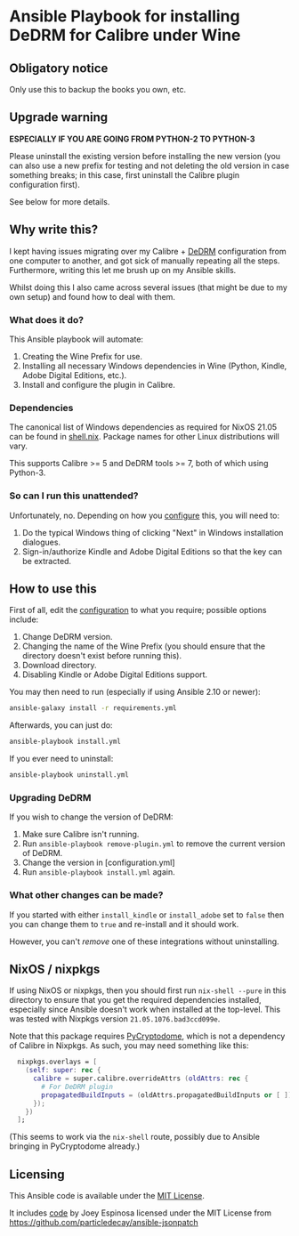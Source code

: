 Ansible Playbook for installing DeDRM for Calibre under Wine
============================================================

## Obligatory notice

Only use this to backup the books you own, etc.

## Upgrade warning

**ESPECIALLY IF YOU ARE GOING FROM PYTHON-2 TO PYTHON-3**

Please uninstall the existing version before installing the new
version (you can also use a new prefix for testing and not deleting
the old version in case something breaks; in this case, first
uninstall the Calibre plugin configuration first).

See below for more details.

## Why write this?

I kept having issues migrating over my Calibre +
[DeDRM](https://github.com/apprenticeharper/DeDRM_tools/)
configuration from one computer to another, and got sick of manually
repeating all the steps.  Furthermore, writing this let me brush up on
my Ansible skills.

Whilst doing this I also came across several issues (that might be due
to my own setup) and found how to deal with them.

### What does it do?

This Ansible playbook will automate:

1. Creating the Wine Prefix for use.
2. Installing all necessary Windows dependencies in Wine (Python,
   Kindle, Adobe Digital Editions, etc.).
3. Install and configure the plugin in Calibre.

### Dependencies

The canonical list of Windows dependencies as required for NixOS 21.05
can be found in [shell.nix][].  Package names for other Linux
distributions will vary.

[shell.nix]: shell.nix

This supports Calibre >= 5 and DeDRM tools >= 7, both of which using
Python-3.

### So can I run this unattended?

Unfortunately, no.  Depending on how you
[configure](configuration.yml) this, you will need to:

1. Do the typical Windows thing of clicking "Next" in Windows
   installation dialogues.
2. Sign-in/authorize Kindle and Adobe Digital Editions so that the key
   can be extracted.

## How to use this

First of all, edit the [configuration](configuration.yml) to what you
require; possible options include:

1. Change DeDRM version.
2. Changing the name of the Wine Prefix (you should ensure that the
   directory doesn't exist before running this).
3. Download directory.
4. Disabling Kindle or Adobe Digital Editions support.

You may then need to run (especially if using Ansible 2.10 or newer):


```sh
ansible-galaxy install -r requirements.yml
```

Afterwards, you can just do:

```sh
ansible-playbook install.yml
```

If you ever need to uninstall:

```sh
ansible-playbook uninstall.yml
```

### Upgrading DeDRM

If you wish to change the version of DeDRM:

1. Make sure Calibre isn't running.
2. Run `ansible-playbook remove-plugin.yml` to remove the current
   version of DeDRM.
3. Change the version in [configuration.yml]
4. Run `ansible-playbook install.yml` again.

### What other changes can be made?

If you started with either `install_kindle` or `install_adobe` set to
`false` then you can change them to `true` and re-install and it
should work.

However, you can't _remove_ one of these integrations without uninstalling.

## NixOS / nixpkgs

If using NixOS or nixpkgs, then you should first run `nix-shell
--pure` in this directory to ensure that you get the required
dependencies installed, especially since Ansible doesn't work when
installed at the top-level.  This was tested with Nixpkgs version
`21.05.1076.bad3ccd099e`.

Note that this package requires
[PyCryptodome](https://www.pycryptodome.org/), which is not a
dependency of Calibre in Nixpkgs.  As such, you may need something
like this:

```nix
  nixpkgs.overlays = [
    (self: super: rec {
      calibre = super.calibre.overrideAttrs (oldAttrs: rec {
        # For DeDRM plugin
        propagatedBuildInputs = (oldAttrs.propagatedBuildInputs or [ ]) ++ [ super.python3Packages.pycryptodome ];
      });
    })
  ];
```

(This seems to work via the `nix-shell` route, possibly due to Ansible
bringing in PyCryptodome already.)

## Licensing

This Ansible code is available under the [MIT License](LICENSE).

It includes [code](library/json_patch.py) by Joey Espinosa licensed
under the MIT License from
https://github.com/particledecay/ansible-jsonpatch
